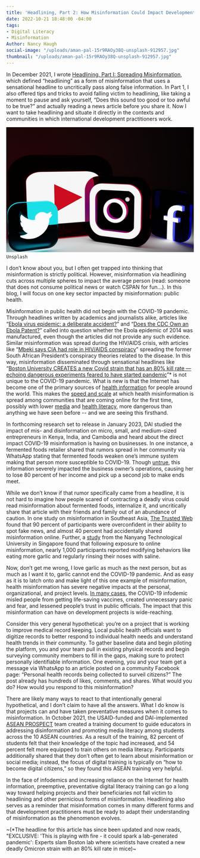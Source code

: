 ```yaml
---
title: 'Headlining, Part 2: How Misinformation Could Impact Development Programming'
date: 2022-10-21 18:48:00 -04:00
tags:
- Digital Literacy
- Misinformation
Author: Nancy Haugh
social-image: "/uploads/aman-pal-15r9RAOy38Q-unsplash-912957.jpg"
thumbnail: "/uploads/aman-pal-15r9RAOy38Q-unsplash-912957.jpg"
---
```


In December 2021, I wrote [Headlining, Part I: Spreading Misinformation](https://dai-global-digital.com/headlining-part-1-spreading-misinformation.html), which defined “headlining” as a form of misinformation that uses a sensational headline to uncritically pass along false information. In Part 1, I also offered tips and tricks to avoid falling victim to headlining, like taking a moment to pause and ask yourself, “Does this sound too good or too awful to be true?” and actually reading a news article before you share it. Now I want to take headlining and situate it directly in the contexts and communities in which international development practitioners work.

![aman-pal-15r9RAOy38Q-unsplash-48d28a.jpg](/uploads/aman-pal-15r9RAOy38Q-unsplash-48d28a.jpg) `Unsplash`

<!--more-->

I don’t know about you, but I often get trapped into thinking that misinformation is strictly political. However, misinformation via headlining cuts across multiple spheres to impact the average person (read: someone that does not consume political news or watch CSPAN for fun…). In this blog, I will focus on one key sector impacted by misinformation: public health.

Misinformation in public health did not begin with the COVID-19 pandemic. Through headlines written by academics and journalists alike, articles like “[Ebola virus epidemic: a deliberate accident?](https://www.ncbi.nlm.nih.gov/pmc/articles/PMC6114937/)” and “[Does the CDC Own an Ebola Patent?](https://www.snopes.com/fact-check/patent-zero/)” called into question whether the Ebola epidemic of 2014 was manufactured, even though the articles did not provide any such evidence. Similar misinformation was spread during the HIV/AIDS crisis, with articles like “[Mbeki says CIA had role in HIV/AIDS conspiracy](https://www.upi.com/Archives/2000/10/06/Mbeki-says-CIA-had-role-in-HIVAIDS-conspiracy/4369970804800/)” spreading the former South African President’s conspiracy theories related to the disease. In this way, misinformation disseminated through sensational headlines like “[Boston University CREATES a new Covid strain that has an 80% kill rate — echoing dangerous experiments feared to have started pandemic](https://www.dailymail.co.uk/health/article-11323677/Outrage-Boston-University-CREATES-Covid-strain-80-kill-rate.html)”* is not unique to the COVID-19 pandemic. What is new is that the Internet has become one of the primary sources of [health information](https://www.annualreviews.org/doi/10.1146/annurev-publhealth-040119-094127) for people around the world. This makes the [speed and scale](https://www.who.int/europe/news/item/01-09-2022-infodemics-and-misinformation-negatively-affect-people-s-health-behaviours--new-who-review-finds) at which health misinformation is spread among communities that are coming online for the first time, possibly with lower [media](https://medialiteracynow.org/what-is-media-literacy/) and [health literacy](https://www.cdc.gov/healthliteracy/learn/index.html), more dangerous than anything we have seen before -- and we are seeing this firsthand.  

In forthcoming research set to release in January 2023, DAI studied the impact of mis- and disinformation on micro, small, and medium-sized entrepreneurs in Kenya, India, and Cambodia and heard about the direct impact COVID-19 misinformation is having on businesses. In one instance, a fermented foods retailer shared that rumors spread in her community via WhatsApp stating that fermented foods weaken one’s immune system making that person more susceptible to COVID-19. Though [untrue](https://med.stanford.edu/news/all-news/2021/07/fermented-food-diet-increases-microbiome-diversity-lowers-inflammation), this information severely impacted the business owner’s operations, causing her to lose 80 percent of her income and pick up a second job to make ends meet.

While we don’t know if that rumor specifically came from a headline, it is not hard to imagine how people scared of contracting a deadly virus could read misinformation about fermented foods, internalize it, and uncritically share that article with their friends and family out of an abundance of caution. In one study on misinformation in Southeast Asia, [The Trusted Web](https://thetrustedweb.org/state-of-misinformation-2021-southeast-asia/) found that 90 percent of participants were overconfident in their ability to spot fake news, and almost 40 percent had accidentally shared misinformation online. Further, a [study](https://www.frontiersin.org/articles/10.3389/fpsyg.2022.783909/full) from the Nanyang Technological University in Singapore found that following exposure to online misinformation, nearly 1,000 participants reported modifying behaviors like eating more garlic and regularly rinsing their noses with saline.

Now, don’t get me wrong, I love garlic as much as the next person, but as much as I want it to, garlic cannot end the COVID-19 pandemic. And as easy as it is to latch onto and make light of this one example of misinformation, health misinformation has severe negative impacts at the personal, organizational, and project levels. [In many cases](https://www.ncbi.nlm.nih.gov/pmc/articles/PMC9421549/), the COVID-19 infodemic misled people from getting life-saving vaccines, created unnecessary panic and fear, and lessened people’s trust in public officials. The impact that this misinformation can have on development projects is wide-reaching.

Consider this very general hypothetical: you’re on a project that is working to improve medical record keeping. Local public health officials want to digitize records to better respond to individual health needs and understand health trends in their community. To gather baseline data and begin piloting the platform, you and your team pull in existing physical records and begin surveying community members to fill in the gaps, making sure to protect personally identifiable information. One evening, you and your team get a message via WhatsApp to an article posted on a community Facebook page: “Personal health records being collected to surveil citizens?” The post already has hundreds of likes, comments, and shares. What would you do? How would you respond to this misinformation?

There are likely many ways to react to that intentionally general hypothetical, and I don’t claim to have all the answers. What I do know is that projects can and have taken preventative measures when it comes to misinformation. In October 2021, the USAID-funded and DAI-implemented [ASEAN PROSPECT](https://www.dai.com/our-work/projects/southeast-asia-asean-usaid-partnership-for-regional-optimization-with-the-political-security-and-socio-cultural-communities-prospect) team created a training document to guide educators in addressing disinformation and promoting media literacy among students across the 10 ASEAN countries. As a result of the training, 82 percent of students felt that their knowledge of the topic had increased, and 54 percent felt more equipped to train others on media literacy. Participants additionally shared that they don’t often get to learn about misinformation or social media; instead, the focus of digital training is typically on “how to become digital citizens,” so they found this ASEAN training very helpful.

In the face of infodemics and increasing reliance on the Internet for health information, preemptive, preventative digital literacy training can go a long way toward helping projects and their beneficiaries not fall victim to headlining and other pernicious forms of misinformation. Headlining also serves as a reminder that misinformation comes in many different forms and that development practitioners must be ready to adapt their understanding of misinformation as the phenomenon evolves.      

~(*The headline for this article has since been updated and now reads, "EXCLUSIVE: 'This is playing with fire - it could spark a lab-generated pandemic': Experts slam Boston lab where scientists have created a new deadly Omicron strain with an 80% kill rate in mice)~